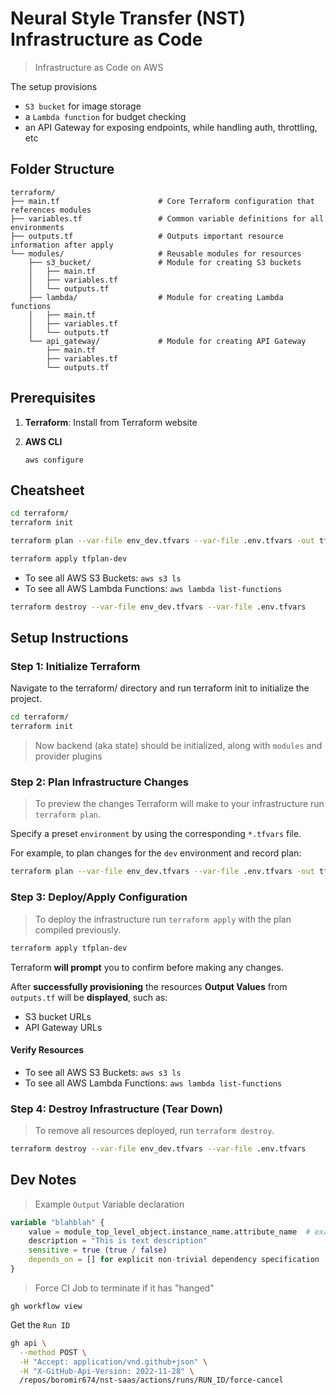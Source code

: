# Neural Style Transfer (NST) Infrastructure as Code

> Infrastructure as Code on AWS

The setup provisions
- `S3 bucket` for image storage
- a `Lambda function` for budget checking
- an API Gateway for exposing endpoints, while handling auth, throttling, etc

## Folder Structure

```plaintext
terraform/
├── main.tf                      # Core Terraform configuration that references modules
├── variables.tf                 # Common variable definitions for all environments
├── outputs.tf                   # Outputs important resource information after apply
└── modules/                     # Reusable modules for resources
    ├── s3_bucket/               # Module for creating S3 buckets
    │   ├── main.tf
    │   ├── variables.tf
    │   └── outputs.tf
    ├── lambda/                  # Module for creating Lambda functions
    │   ├── main.tf
    │   ├── variables.tf
    │   └── outputs.tf
    └── api_gateway/             # Module for creating API Gateway
        ├── main.tf
        ├── variables.tf
        └── outputs.tf
```

## Prerequisites

1. **Terraform**: Install from Terraform website
2. **AWS CLI**

    ```
    aws configure
    ```

## Cheatsheet
```sh
cd terraform/
terraform init
```
```sh
terraform plan --var-file env_dev.tfvars --var-file .env.tfvars -out tfplan-dev
```
```sh
terraform apply tfplan-dev
```
- To see all AWS S3 Buckets: `aws s3 ls`
- To see all AWS Lambda Functions: `aws lambda list-functions`
```sh
terraform destroy --var-file env_dev.tfvars --var-file .env.tfvars
```
## Setup Instructions

### Step 1: Initialize Terraform
Navigate to the terraform/ directory and run terraform init to initialize the project.

```sh
cd terraform/
terraform init
```
> Now backend (aka state) should be initialized, along with `modules` and provider plugins

### Step 2: Plan Infrastructure Changes
> To preview the changes Terraform will make to your infrastructure run `terraform plan`.

Specify a preset `environment` by using the corresponding `*.tfvars` file.

For example, to plan changes for the `dev` environment and record plan:

```sh
terraform plan --var-file env_dev.tfvars --var-file .env.tfvars -out tfplan-dev
```

### Step 3: Deploy/Apply Configuration
> To deploy the infrastructure run `terraform apply` with the plan compiled previously.

```sh
terraform apply tfplan-dev
```

Terraform **will prompt** you to confirm before making any changes.  

After **successfully provisioning** the resources **Output Values** from `outputs.tf` will be **displayed**, such as:
- S3 bucket URLs
- API Gateway URLs

#### Verify Resources

- To see all AWS S3 Buckets: `aws s3 ls`
- To see all AWS Lambda Functions: `aws lambda list-functions`

### Step 4: Destroy Infrastructure (Tear Down)
> To remove all resources deployed, run `terraform destroy`.

```sh
terraform destroy --var-file env_dev.tfvars --var-file .env.tfvars
```


## Dev Notes

> Example `Output` Variable declaration

```terraform
variable "blahblah" {
    value = module_top_level_object.instance_name.attribute_name  # example
    description = "This is text description"
    sensitive = true (true / false)
    depends_on = [] for explicit non-trivial dependency specification
}
```
> Force CI Job to terminate if it has "hanged"

```
gh workflow view
```
Get the `Run ID`
```sh
gh api \
  --method POST \
  -H "Accept: application/vnd.github+json" \
  -H "X-GitHub-Api-Version: 2022-11-28" \
  /repos/boromir674/nst-saas/actions/runs/RUN_ID/force-cancel
```
